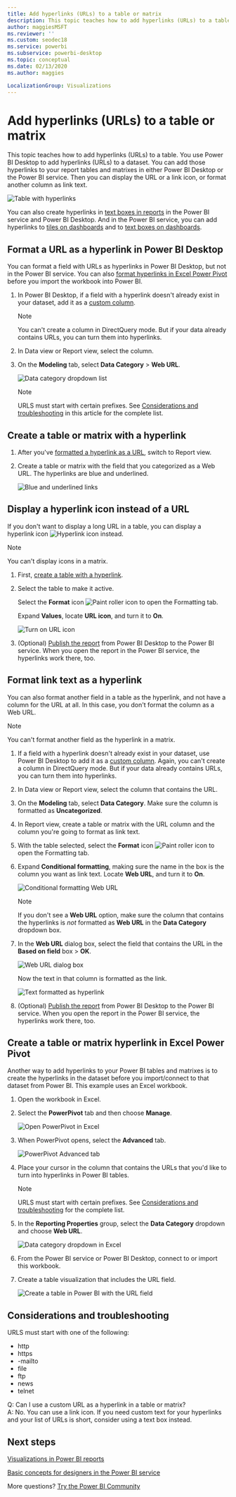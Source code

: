 ```yaml
---
title: Add hyperlinks (URLs) to a table or matrix
description: This topic teaches how to add hyperlinks (URLs) to a table. You use Power BI Desktop to add hyperlinks (URLs) to a dataset. Then, in Power BI Desktop or the Power BI service, you can add those hyperlinks to your report tables and matrixes.
author: maggiesMSFT
ms.reviewer: ''
ms.custom: seodec18
ms.service: powerbi
ms.subservice: powerbi-desktop
ms.topic: conceptual
ms.date: 02/13/2020
ms.author: maggies

LocalizationGroup: Visualizations
---
```

# Add hyperlinks (URLs) to a table or matrix
This topic teaches how to add hyperlinks (URLs) to a table. You use Power BI Desktop to add hyperlinks (URLs) to a dataset. You can add those hyperlinks to your report tables and matrixes in either Power BI Desktop or the Power BI service. Then you can display the URL or a link icon, or format another column as link text.

![Table with hyperlinks](media/power-bi-hyperlinks-in-tables/power-bi-url-link-text.png)

You can also create hyperlinks in [text boxes in reports](service-add-hyperlink-to-text-box.md) in the Power BI service and Power BI Desktop. And in the Power BI service, you can add hyperlinks to [tiles on dashboards](service-dashboard-edit-tile.md) and to [text boxes on dashboards](service-dashboard-add-widget.md). 


## Format a URL as a hyperlink in Power BI Desktop

You can format a field with URLs as hyperlinks in Power BI Desktop, but not in the Power BI service. You can also [format hyperlinks in Excel Power Pivot](#create-a-table-or-matrix-hyperlink-in-excel-power-pivot) before you import the workbook into Power BI.

1. In Power BI Desktop, if a field with a hyperlink doesn't already exist in your dataset, add it as a [custom column](../transform-model/desktop-common-query-tasks.md).

    > [!NOTE]
    > You can't create a column in DirectQuery mode.  But if your data already contains URLs, you can turn them into hyperlinks.

2. In Data view or Report view, select the column. 

3. On the **Modeling** tab, select **Data Category** > **Web URL**.
   
    ![Data category dropdown list](media/power-bi-hyperlinks-in-tables/power-bi-format-web-url.png)

    > [!NOTE]
    > URLS must start with certain prefixes. See [Considerations and troubleshooting](#considerations-and-troubleshooting) in this article for the complete list.

## Create a table or matrix with a hyperlink

1. After you've [formatted a hyperlink as a URL](#format-a-url-as-a-hyperlink-in-power-bi-desktop), switch to Report view.
2. Create a table or matrix with the field that you categorized as a Web URL. The hyperlinks are blue and underlined.

    ![Blue and underlined links](media/power-bi-hyperlinks-in-tables/power-bi-url-blue-underline.png)


## Display a hyperlink icon instead of a URL

If you don't want to display a long URL in a table, you can display a hyperlink icon ![Hyperlink icon](media/power-bi-hyperlinks-in-tables/power-bi-hyperlink-icon.png) instead. 

> [!NOTE]
> You can't display icons in a matrix.
   
1. First, [create a table with a hyperlink](#create-a-table-or-matrix-with-a-hyperlink).

2. Select the table to make it active.

    Select the **Format** icon ![Paint roller icon](media/power-bi-hyperlinks-in-tables/power-bi-paintroller.png) to open the Formatting tab.

    Expand **Values**, locate **URL icon**, and turn it to **On**.

    ![Turn on URL icon](media/power-bi-hyperlinks-in-tables/power-bi-url-icon-on.png)

1. (Optional) [Publish the report](desktop-upload-desktop-files.md) from Power BI Desktop to the Power BI service. When you open the report in the Power BI service, the hyperlinks work there, too.

## Format link text as a hyperlink

You can also format another field in a table as the hyperlink, and not have a column for the URL at all. In this case, you don't format the column as a Web URL.

> [!NOTE]
> You can't format another field as the hyperlink in a matrix.

1. If a field with a hyperlink doesn't already exist in your dataset, use Power BI Desktop to add it as a [custom column](../transform-model/desktop-common-query-tasks.md). Again, you can't create a column in DirectQuery mode.  But if your data already contains URLs, you can turn them into hyperlinks.

2. In Data view or Report view, select the column that contains the URL. 

3. On the **Modeling** tab, select **Data Category**. Make sure the column is formatted as **Uncategorized**.

2. In Report view, create a table or matrix with the URL column and the column you're going to format as link text.

3. With the table selected, select the **Format** icon ![Paint roller icon](media/power-bi-hyperlinks-in-tables/power-bi-paintroller.png) to open the Formatting tab.

4. Expand **Conditional formatting**, making sure the name in the box is the column you want as link text. Locate **Web URL**, and turn it to **On**.

    ![Conditional formatting Web URL](media/power-bi-hyperlinks-in-tables/power-bi-format-conditional-web-url.png)

    > [!NOTE]
    > If you don't see a **Web URL** option, make sure the column that contains the hyperlinks is *not* formatted as **Web URL** in the **Data Category** dropdown box.

5. In the **Web URL** dialog box, select the field that contains the URL in the **Based on field** box > **OK**.

    ![Web URL dialog box](media/power-bi-hyperlinks-in-tables/power-bi-format-web-url-dialog.png)

    Now the text in that column is formatted as the link.

    ![Text formatted as hyperlink](media/power-bi-hyperlinks-in-tables/power-bi-url-link-text.png)

1. (Optional) [Publish the report](desktop-upload-desktop-files.md) from Power BI Desktop to the Power BI service. When you open the report in the Power BI service, the hyperlinks work there, too.

## Create a table or matrix hyperlink in Excel Power Pivot

Another way to add hyperlinks to your Power BI tables and matrixes is to create the hyperlinks in the dataset before you import/connect to that dataset from Power BI. This example uses an Excel workbook.

1. Open the workbook in Excel.
2. Select the **PowerPivot** tab and then choose **Manage**.
   
   ![Open PowerPivot in Excel](media/power-bi-hyperlinks-in-tables/createhyperlinkinpowerpivot2.png)
1. When PowerPivot opens, select the **Advanced** tab.
   
   ![PowerPivot Advanced tab](media/power-bi-hyperlinks-in-tables/createhyperlinkinpowerpivot3.png)
4. Place your cursor in the column that contains the URLs that you'd like to turn into hyperlinks in Power BI tables.
   
   > [!NOTE]
   > URLS must start with certain prefixes. See [Considerations and troubleshooting](#considerations-and-troubleshooting) for the complete list.
   > 
   
5. In the **Reporting Properties** group, select the **Data Category** dropdown and choose **Web URL**. 
   
   ![Data category dropdown in Excel](media/power-bi-hyperlinks-in-tables/createhyperlinksnew.png)

6. From the Power BI service or Power BI Desktop, connect to or import this workbook.
7. Create a table visualization that includes the URL field.
   
   ![Create a table in Power BI with the URL field](media/power-bi-hyperlinks-in-tables/hyperlinksintables.gif)

## Considerations and troubleshooting

URLS must start with one of the following:
- http
- https
- -mailto
- file
- ftp
- news
- telnet

Q: Can I use a custom URL as a hyperlink in a table or matrix?    
A: No. You can use a link icon. If you need custom text for your hyperlinks and your list of URLs is short, consider using a text box instead.


## Next steps
[Visualizations in Power BI reports](../visuals/power-bi-report-visualizations.md)

[Basic concepts for designers in the Power BI service](../service-basic-concepts.md)

More questions? [Try the Power BI Community](https://community.powerbi.com/)


